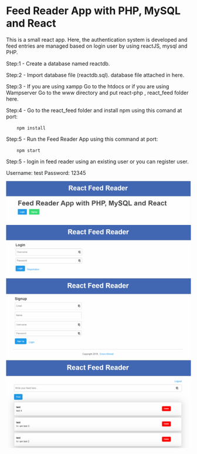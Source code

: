 # Feed Reader App with PHP, MySQL and React

This is a small react app. Here, the authentication system is developed and feed entries are managed based on login user by using reactJS, mysql and PHP.

Step:1 - Create a database named reactdb.

Step:2 - Import database file (reactdb.sql). database file attached in here.

Step:3 - If you are using xampp Go to the htdocs or if you are using Wampserver Go to the www directory and put react-php , react_feed folder here.

Step:4 - Go to the react_feed folder and install npm using this comand at port:	

		npm install

Step:5 - Run the Feed Reader App using this command at port:

		npm start

Step:5 - login in feed reader using an existing user or you can register user.

   Username: test
   Password: 12345

<img src="feed-reader-one.png">
</br>
<img src="feed-reader-login.png">
</br>
<img src="feed-reader-Signup.png">
</br>
<img src="feed-reader-home.png">
</br>
